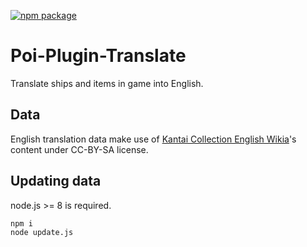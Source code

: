 [![npm package][npm-badge]][npm]

# Poi-Plugin-Translate
Translate ships and items in game into English.

## Data
English translation data make use of [Kantai Collection English Wikia](http://kancolle.wikia.com/)'s content under CC-BY-SA license.

## Updating data
node.js >= 8 is required.
```sh
npm i
node update.js
```

[npm-badge]: https://img.shields.io/npm/v/poi-plugin-translator.svg?style=flat-square
[npm]: https://www.npmjs.org/package/poi-plugin-translator
